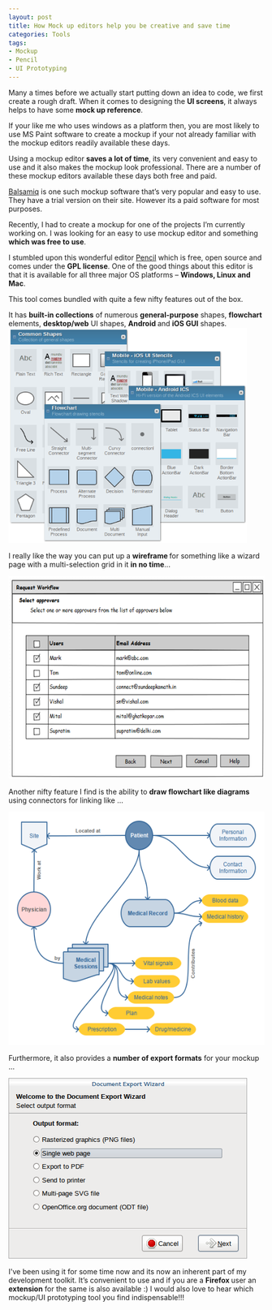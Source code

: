```yaml
---
layout: post
title: How Mock up editors help you be creative and save time
categories: Tools
tags:
- Mockup
- Pencil
- UI Prototyping
---
```


Many a times before we actually start putting down an idea to code, we first create a rough draft. When it comes to designing the <strong>UI screens</strong>, it always helps to have some <strong>mock up reference</strong>.

If your like me who uses windows as a platform then, you are most likely to use MS Paint software to create a mockup if your not already familiar with the mockup editors readily available these days.

Using a mockup editor <strong>saves a lot of time</strong>, its very convenient and easy to use and it also makes the mockup look professional. There are a number of these mockup editors available these days both free and paid.

<a href="http://balsamiq.com/products/mockups/">Balsamiq</a> is one such mockup software that’s very popular and easy to use. They have a trial version on their site. However its a paid software for most purposes.

Recently, I had to create a mockup for one of the projects I’m currently working on. I was looking for an easy to use mockup editor and something <strong>which was free to use</strong>.

I stumbled upon this wonderful editor <a href="http://pencil.evolus.vn/">Pencil</a> which is free, open source and comes under the <strong>GPL license</strong>. One of the good things about this editor is that it is available for all three major OS platforms – <strong>Windows, Linux and Mac</strong>.

This tool comes bundled with quite a few nifty features out of the box.

It has <strong>built-in collections</strong> of numerous <strong>general-purpose</strong> shapes, <strong>flowchart </strong>elements, <strong>desktop/web</strong> UI shapes, <strong>Android </strong>and <strong>iOS GUI</strong> shapes.
<img class="" src="/static/img/blogs/stencils.png" alt="/static/img/blogs/stencils.png" width="470" height="424" />

I really like the way you can put up a <strong>wireframe </strong>for something like a wizard page with a multi-selection grid in it <strong>in no time</strong>...

<a href="/static/img/blogs/pencil_grid.png"><img class="alignnone  wp-image-36" src="/static/img/blogs/pencil_grid.png" alt="pencil_grid" width="577" height="400" /></a>

Another nifty feature I find is the ability to <strong>draw flowchart like diagrams</strong> using connectors for linking like ...

<img class="" src="/static/img/blogs/diagram.png" alt="/static/img/blogs/diagram.png" width="535" height="460" />

Furthermore, it also provides a <strong>number of export formats</strong> for your mockup ...

<img src="/static/img/blogs/export.png" alt="/static/img/blogs/export.png" />

I've been using it for some time now and its now an inherent part of my development toolkit.
It’s convenient to use and if you are a <strong>Firefox </strong>user an <strong>extension</strong> for the same is also available :)
I would also love to hear which mockup/UI prototyping tool you find indispensable!!!